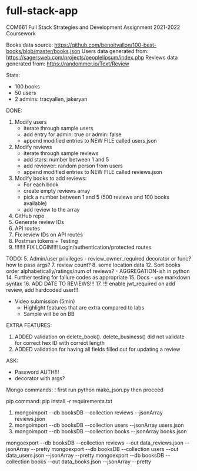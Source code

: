 # full-stack-app

COM661 Full Stack Strategies and Development Assignment 2021-2022 Coursework

Books data source: https://github.com/benoitvallon/100-best-books/blob/master/books.json
Users data generated from: https://sagersweb.com/projects/peoplelipsum/index.php
Reviews data generated from: https://randommer.io/Text/Review

Stats:

- 100 books
- 50 users
- 2 admins: tracyallen, jakeryan

DONE:

1. Modify users
   - iterate through sample users
   - add entry for admin: true or admin: false
   - append modified entries to NEW FILE called users.json
2. Modify reviews
   - iterate through sample reviews
   - add stars: number between 1 and 5
   - add reviewer: random person from users
   - append modified entries to NEW FILE called reviews.json
3. Modify books to add reviews:
   - For each book
   - create empty reviews array
   - pick a number between 1 and 5 (500 reviews and 100 books available)
   - add review to the array
4. GitHub repo
5. Generate review IDs
6. API routes
7. Fix review IDs on API routes
8. Postman tokens + Testing
11. !!!!!!! FIX LOGIN!!!! Login/authentication/protected routes 

TODO: 
5. Admin/user privileges - review_owner_required decorator or func? how to pass args? 
7. review count? 
8. some location data 
12. Sort books order alphabetically/ratings/num of reviews? - AGGREGATION-ish in python 
14. Further testing for failure codes as appropriate 
15. Docs - use markdown syntax 
16. ADD DATE TO REVIEWS!!! 
17. !!! enable jwt_required on add review, add hardcoded user!!!

- Video submission (5min)
  - Highlight features that are extra compared to labs
  - Sample will be on BB

EXTRA FEATURES:

1. ADDED validation on delete_book(). delete_business() did not validate for correct hex ID with correct length
2. ADDED validation for having all fields filled out for updating a review

ASK:

- Password AUTH!!!
- decorator with args?

Mongo commands:
! first run python make_json.py
then proceed

pip command:
pip install -r requirements.txt

1. mongoimport --db booksDB --collection reviews --jsonArray reviews.json
2. mongoimport --db booksDB --collection users --jsonArray users.json
3. mongoimport --db booksDB --collection books --jsonArray books.json

mongoexport --db booksDB --collection reviews --out data_reviews.json --jsonArray --pretty
mongoexport --db booksDB --collection users --out data_users.json --jsonArray --pretty
mongoexport --db booksDB --collection books --out data_books.json --jsonArray --pretty
